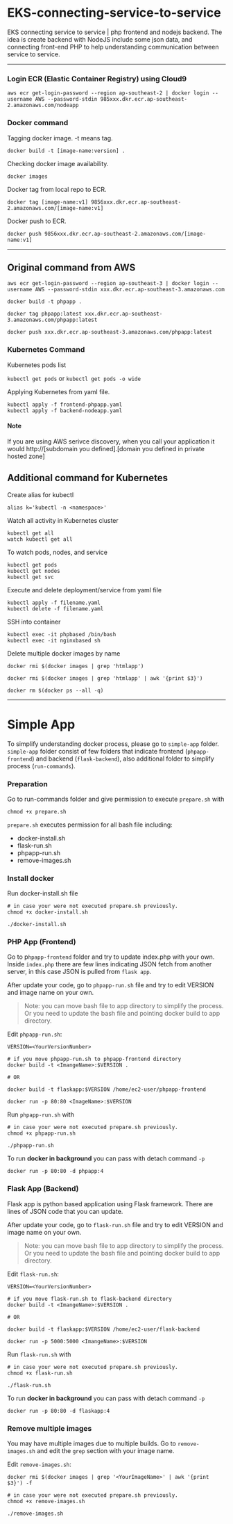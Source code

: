 # EKS-connecting-service-to-service
EKS connecting service to service | php frontend and nodejs backend. The idea is create backend with NodeJS include some json data, and connecting front-end PHP to help understanding communication between service to service. 

--- 

### Login ECR (Elastic Container Registry) using Cloud9

```
aws ecr get-login-password --region ap-southeast-2 | docker login --username AWS --password-stdin 985xxx.dkr.ecr.ap-southeast-2.amazonaws.com/nodeapp
```

### Docker command
Tagging docker image. -t means tag. 

```
docker build -t [image-name:version] . 
```

Checking docker image availability. 
```
docker images
```


Docker tag from local repo to ECR. 
```
docker tag [image-name:v1] 9856xxx.dkr.ecr.ap-southeast-2.amazonaws.com/[image-name:v1]
```

Docker push to ECR. 
```
docker push 9856xxx.dkr.ecr.ap-southeast-2.amazonaws.com/[image-name:v1]
```
---
## Original command from AWS
```
aws ecr get-login-password --region ap-southeast-3 | docker login --username AWS --password-stdin xxx.dkr.ecr.ap-southeast-3.amazonaws.com

docker build -t phpapp .

docker tag phpapp:latest xxx.dkr.ecr.ap-southeast-3.amazonaws.com/phpapp:latest

docker push xxx.dkr.ecr.ap-southeast-3.amazonaws.com/phpapp:latest
```

### Kubernetes Command
Kubernetes pods list

`kubectl get pods`
or 
`kubectl get pods -o wide`

Applying Kubernetes from yaml file. 
```
kubectl apply -f frontend-phpapp.yaml
kubectl apply -f backend-nodeapp.yaml
```

#### Note
If you are using AWS serivce discovery, when you call your application it would http://[subdomain you defined].[domain you defined in private hosted zone]


## Additional command for Kubernetes

Create alias for kubectl
```
alias k='kubectl -n <namespace>'
```

Watch all activity in Kubernetes cluster
```
kubectl get all
watch kubectl get all
```

To watch pods, nodes, and service
```
kubectl get pods
kubectl get nodes
kubectl get svc
```

Execute and delete deployment/service from yaml file
```
kubectl apply -f filename.yaml
kubectl delete -f filename.yaml
```

SSH into container
```
kubectl exec -it phpbased /bin/bash
kubectl exec -it nginxbased sh
```

Delete multiple docker images by name
```
docker rmi $(docker images | grep 'htmlapp')

docker rmi $(docker images | grep 'htmlapp' | awk '{print $3}')

docker rm $(docker ps --all -q)
```

---
# Simple App
To simplify understanding docker process, please go to `simple-app` folder. `simple-app` folder consist of few folders that indicate frontend (`phpapp-frontend`) and backend (`flask-backend`), also additional folder to simplify process (`run-commands`).

### Preparation
Go to run-commands folder and give permission to execute `prepare.sh` with 
```
chmod +x prepare.sh
```

`prepare.sh` executes permission for all bash file including: 
* docker-install.sh
* flask-run.sh
* phpapp-run.sh
* remove-images.sh

### Install docker
Run docker-install.sh file
```
# in case your were not executed prepare.sh previously.
chmod +x docker-install.sh 

./docker-install.sh
```

### PHP App (Frontend)
Go to p`hpapp-frontend` folder and try to update index.php with your own. Inside `index.php` there are few lines indicating JSON fetch from another server, in this case JSON is pulled from `flask app`. 

After update your code, go to `phpapp-run.sh` file and try to edit VERSION and image name on your own. 

> Note: you can move bash file to app directory to simplify the process. Or you need to update the bash file and pointing docker build to app directory.


Edit `phpapp-run.sh`: 
```
VERSION=<YourVersionNumber>

# if you move phpapp-run.sh to phpapp-frontend directory
docker build -t <ImangeName>:$VERSION .

# OR 

docker build -t flaskapp:$VERSION /home/ec2-user/phpapp-frontend

docker run -p 80:80 <ImageName>:$VERSION
```

Run `phpapp-run.sh` with 
```
# in case your were not executed prepare.sh previously.
chmod +x phpapp-run.sh 

./phpapp-run.sh
```

To run **docker in background** you can pass with detach command `-p`
```
docker run -p 80:80 -d phpapp:4
```

### Flask App (Backend)
Flask app is python based application using Flask framework. There are lines of JSON code that you can update. 

After update your code, go to `flask-run.sh` file and try to edit VERSION and image name on your own. 

> Note: you can move bash file to app directory to simplify the process. Or you need to update the bash file and pointing docker build to app directory.

Edit `flask-run.sh`: 
```
VERSION=<YourVersionNumber>

# if you move flask-run.sh to flask-backend directory
docker build -t <ImangeName>:$VERSION .

# OR 

docker build -t flaskapp:$VERSION /home/ec2-user/flask-backend

docker run -p 5000:5000 <ImangeName>:$VERSION
```

Run `flask-run.sh` with 
```
# in case your were not executed prepare.sh previously.
chmod +x flask-run.sh 

./flask-run.sh
```

To run **docker in background** you can pass with detach command `-p`
```
docker run -p 80:80 -d flaskapp:4
```

### Remove multiple images
You may have multiple images due to multiple builds. Go to `remove-images.sh` and edit the `grep` section with your image name. 

Edit `remove-images.sh`:
```
docker rmi $(docker images | grep '<YourImageName>' | awk '{print $3}') -f
```
```
# in case your were not executed prepare.sh previously.
chmod +x remove-images.sh 

./remove-images.sh
```